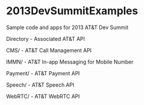   2013DevSummitExamples
  =====================

  Sample code and apps for 2013 AT&T Dev Summit

  Directory - Associated AT&T API

  CMS/ - AT&T Call Management API
  
  IMMN/ - AT&T In-app Messaging for Mobile Number
  
  Payment/ - AT&T Payment API
  
  Speech/ - AT&T Speech API
  
  WebRTC/ - AT&T WebRTC API
